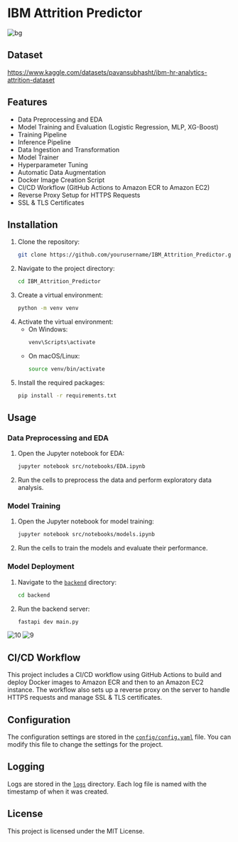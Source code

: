 ﻿# IBM Attrition Predictor
![bg](https://github.com/user-attachments/assets/f3046f5d-8a6e-483a-ad35-d1d0583ecfbe)

## Dataset 
https://www.kaggle.com/datasets/pavansubhasht/ibm-hr-analytics-attrition-dataset

## Features

- Data Preprocessing and EDA
- Model Training and Evaluation (Logistic Regression, MLP, XG-Boost)
- Training Pipeline
- Inference Pipeline
- Data Ingestion and Transformation
- Model Trainer
- Hyperparameter Tuning
- Automatic Data Augmentation
- Docker Image Creation Script
- CI/CD Workflow (GitHub Actions to Amazon ECR to Amazon EC2)
- Reverse Proxy Setup for HTTPS Requests
- SSL & TLS Certificates

## Installation

1. Clone the repository:
    ```sh
    git clone https://github.com/yourusername/IBM_Attrition_Predictor.git
    ```
2. Navigate to the project directory:
    ```sh
    cd IBM_Attrition_Predictor
    ```
3. Create a virtual environment:
    ```sh
    python -m venv venv
    ```
4. Activate the virtual environment:
    - On Windows:
        ```sh
        venv\Scripts\activate
        ```
    - On macOS/Linux:
        ```sh
        source venv/bin/activate
        ```
5. Install the required packages:
    ```sh
    pip install -r requirements.txt
    ```

## Usage

### Data Preprocessing and EDA

1. Open the Jupyter notebook for EDA:
    ```sh
    jupyter notebook src/notebooks/EDA.ipynb
    ```
2. Run the cells to preprocess the data and perform exploratory data analysis.

### Model Training

1. Open the Jupyter notebook for model training:
    ```sh
    jupyter notebook src/notebooks/models.ipynb
    ```
2. Run the cells to train the models and evaluate their performance.

### Model Deployment

1. Navigate to the [`backend`](command:_github.copilot.openRelativePath?%5B%7B%22scheme%22%3A%22file%22%2C%22authority%22%3A%22%22%2C%22path%22%3A%22%2Fc%3A%2FUsers%2Fdebop%2FDesktop%2FData%20Science%2FIBM%20Attrition%20Predictor%2Fbackend%22%2C%22query%22%3A%22%22%2C%22fragment%22%3A%22%22%7D%2C%22bbc7cc02-5494-4456-869e-a09f88b89bb5%22%5D "c:\Users\debop\Desktop\Data Science\IBM Attrition Predictor\backend") directory:
    ```sh
    cd backend
    ```
2. Run the backend server:
    ```sh
    fastapi dev main.py
    ```
![10](https://github.com/user-attachments/assets/84d68b9b-fa62-4034-a221-7d9dcadfc1ec)
![9](https://github.com/user-attachments/assets/f0d8638a-b3f8-43d9-93f2-a6a1fc111a88)

## CI/CD Workflow

This project includes a CI/CD workflow using GitHub Actions to build and deploy Docker images to Amazon ECR and then to an Amazon EC2 instance. The workflow also sets up a reverse proxy on the server to handle HTTPS requests and manage SSL & TLS certificates.

## Configuration

The configuration settings are stored in the [`config/config.yaml`](command:_github.copilot.openRelativePath?%5B%7B%22scheme%22%3A%22file%22%2C%22authority%22%3A%22%22%2C%22path%22%3A%22%2Fc%3A%2FUsers%2Fdebop%2FDesktop%2FData%20Science%2FIBM%20Attrition%20Predictor%2Fconfig%2Fconfig.yaml%22%2C%22query%22%3A%22%22%2C%22fragment%22%3A%22%22%7D%2C%22bbc7cc02-5494-4456-869e-a09f88b89bb5%22%5D "c:\Users\debop\Desktop\Data Science\IBM Attrition Predictor\config\config.yaml") file. You can modify this file to change the settings for the project.

## Logging

Logs are stored in the [`logs`](command:_github.copilot.openRelativePath?%5B%7B%22scheme%22%3A%22file%22%2C%22authority%22%3A%22%22%2C%22path%22%3A%22%2Fc%3A%2FUsers%2Fdebop%2FDesktop%2FData%20Science%2FIBM%20Attrition%20Predictor%2Flogs%22%2C%22query%22%3A%22%22%2C%22fragment%22%3A%22%22%7D%2C%22bbc7cc02-5494-4456-869e-a09f88b89bb5%22%5D "c:\Users\debop\Desktop\Data Science\IBM Attrition Predictor\logs") directory. Each log file is named with the timestamp of when it was created.

## License

This project is licensed under the MIT License.
